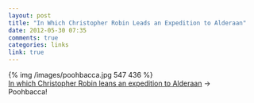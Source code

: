 ```yaml
---
layout: post
title: "In Which Christopher Robin Leads an Expedition to Alderaan"
date: 2012-05-30 07:35
comments: true
categories: links
link: true
---
```

{% img /images/poohbacca.jpg 547 436 %}  
[In which Christopher Robin leans an expedition to Alderaan](http://imgur.com/ISaPH "In which Christopher Robin leads an expedition to Alderaan")  &rarr;  
Poohbacca! 